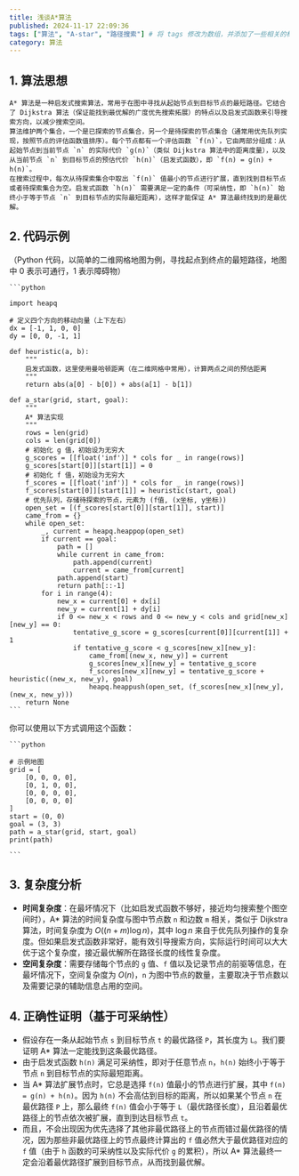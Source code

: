 ```yaml
---
title: 浅谈A*算法
published: 2024-11-17 22:09:36
tags: ["算法", "A-star", "路径搜索"] # 将 tags 修改为数组，并添加了一些相关的标签作为示例
category: 算法
---
```


<!--more-->

## 1. 算法思想

    A* 算法是一种启发式搜索算法，常用于在图中寻找从起始节点到目标节点的最短路径。它结合了 Dijkstra 算法（保证能找到最优解的广度优先搜索拓展）的特点以及启发式函数来引导搜索方向，以减少搜索空间。
    算法维护两个集合，一个是已探索的节点集合，另一个是待探索的节点集合（通常用优先队列实现，按照节点的评估函数值排序）。每个节点都有一个评估函数 `f(n)`，它由两部分组成：从起始节点到当前节点 `n` 的实际代价 `g(n)`（类似 Dijkstra 算法中的距离度量），以及从当前节点 `n` 到目标节点的预估代价 `h(n)`（启发式函数），即 `f(n) = g(n) + h(n)`。
    在搜索过程中，每次从待探索集合中取出 `f(n)` 值最小的节点进行扩展，直到找到目标节点或者待探索集合为空。启发式函数 `h(n)` 需要满足一定的条件（可采纳性，即 `h(n)` 始终小于等于节点 `n` 到目标节点的实际最短距离），这样才能保证 A* 算法最终找到的是最优解。

## 2. 代码示例

（Python 代码，以简单的二维网格地图为例，寻找起点到终点的最短路径，地图中 0 表示可通行，1 表示障碍物）

    ```python

    import heapq

    # 定义四个方向的移动向量（上下左右）
    dx = [-1, 1, 0, 0]
    dy = [0, 0, -1, 1]

    def heuristic(a, b):
        """
        启发式函数，这里使用曼哈顿距离（在二维网格中常用），计算两点之间的预估距离
        """
        return abs(a[0] - b[0]) + abs(a[1] - b[1])

    def a_star(grid, start, goal):
        """
        A* 算法实现
        """
        rows = len(grid)
        cols = len(grid[0])
        # 初始化 g 值，初始设为无穷大
        g_scores = [[float('inf')] * cols for _ in range(rows)]
        g_scores[start[0]][start[1]] = 0
        # 初始化 f 值，初始设为无穷大
        f_scores = [[float('inf')] * cols for _ in range(rows)]
        f_scores[start[0]][start[1]] = heuristic(start, goal)
        # 优先队列，存储待探索的节点，元素为 (f值, (x坐标, y坐标))
        open_set = [(f_scores[start[0]][start[1]], start)]
        came_from = {}
        while open_set:
            _, current = heapq.heappop(open_set)
            if current == goal:
                path = []
                while current in came_from:
                    path.append(current)
                    current = came_from[current]
                path.append(start)
                return path[::-1]
            for i in range(4):
                new_x = current[0] + dx[i]
                new_y = current[1] + dy[i]
                if 0 <= new_x < rows and 0 <= new_y < cols and grid[new_x][new_y] == 0:
                    tentative_g_score = g_scores[current[0]][current[1]] + 1
                    if tentative_g_score < g_scores[new_x][new_y]:
                        came_from[(new_x, new_y)] = current
                        g_scores[new_x][new_y] = tentative_g_score
                        f_scores[new_x][new_y] = tentative_g_score + heuristic((new_x, new_y), goal)
                        heapq.heappush(open_set, (f_scores[new_x][new_y], (new_x, new_y)))
        return None
    ```

你可以使用以下方式调用这个函数：

    ```python

    # 示例地图
    grid = [
        [0, 0, 0, 0],
        [0, 1, 0, 0],
        [0, 0, 0, 0],
        [0, 0, 0, 0]
    ]
    start = (0, 0)
    goal = (3, 3)
    path = a_star(grid, start, goal)
    print(path)

    ```

## 3. 复杂度分析

- **时间复杂度**：在最坏情况下（比如启发式函数不够好，接近均匀搜索整个图空间时），A* 算法的时间复杂度与图中节点数 `n` 和边数 `m` 相关，类似于 Dijkstra 算法，时间复杂度为 $O((n + m) \log n)$，其中 $\log n$ 来自于优先队列操作的复杂度。但如果启发式函数非常好，能有效引导搜索方向，实际运行时间可以大大优于这个复杂度，接近最优解所在路径长度的线性复杂度。
- **空间复杂度**：需要存储每个节点的 `g` 值、`f` 值以及记录节点的前驱等信息，在最坏情况下，空间复杂度为 $O(n)$，`n` 为图中节点的数量，主要取决于节点数以及需要记录的辅助信息占用的空间。

## 4. 正确性证明（基于可采纳性）

- 假设存在一条从起始节点 `s` 到目标节点 `t` 的最优路径 `P`，其长度为 `L`。我们要证明 A* 算法一定能找到这条最优路径。
- 由于启发式函数 `h(n)` 满足可采纳性，即对于任意节点 `n`，`h(n)` 始终小于等于节点 `n` 到目标节点的实际最短距离。
- 当 A* 算法扩展节点时，它总是选择 `f(n)` 值最小的节点进行扩展，其中 `f(n) = g(n) + h(n)`。因为 `h(n)` 不会高估到目标的距离，所以如果某个节点 `n` 在最优路径 `P` 上，那么最终 `f(n)` 值会小于等于 `L`（最优路径长度），且沿着最优路径上的节点依次被扩展，直到到达目标节点 `t`。
- 而且，不会出现因为优先选择了其他非最优路径上的节点而错过最优路径的情况，因为那些非最优路径上的节点最终计算出的 `f` 值必然大于最优路径对应的 `f` 值（由于 `h` 函数的可采纳性以及实际代价 `g` 的累积），所以 A* 算法最终一定会沿着最优路径扩展到目标节点，从而找到最优解。
